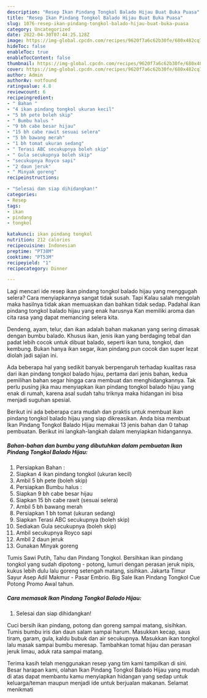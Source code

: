 ```yaml
---
description: "Resep Ikan Pindang Tongkol Balado Hijau Buat Buka Puasa"
title: "Resep Ikan Pindang Tongkol Balado Hijau Buat Buka Puasa"
slug: 1076-resep-ikan-pindang-tongkol-balado-hijau-buat-buka-puasa
category: Uncategorized
date: 2022-04-30T07:44:25.128Z
image: https://img-global.cpcdn.com/recipes/9620f7a6c62b30fe/680x482cq70/ikan-pindang-tongkol-balado-hijau-foto-resep-utama.jpg
hideToc: false
enableToc: true
enableTocContent: false
thumbnail: https://img-global.cpcdn.com/recipes/9620f7a6c62b30fe/680x482cq70/ikan-pindang-tongkol-balado-hijau-foto-resep-utama.jpg
cover: https://img-global.cpcdn.com/recipes/9620f7a6c62b30fe/680x482cq70/ikan-pindang-tongkol-balado-hijau-foto-resep-utama.jpg
author: Admin
authorAv: notfound
ratingvalue: 4.8
reviewcount: 6
recipeingredient:
- " Bahan "
- "4 ikan pindang tongkol ukuran kecil"
- "5 bh pete boleh skip"
- " Bumbu halus "
- "9 bh cabe besar hijau"
- "15 bh cabe rawit sesuai selera"
- "5 bh bawang merah"
- "1 bh tomat ukuran sedang"
- " Terasi ABC secukupnya boleh skip"
- " Gula secukupnya boleh skip"
- "secukupnya Royco sapi"
- "2 daun jeruk"
- " Minyak goreng"
recipeinstructions:

- "Selesai dan siap dihidangkan!"
categories:
- Resep
tags:
- ikan
- pindang
- tongkol

katakunci: ikan pindang tongkol 
nutrition: 212 calories
recipecuisine: Indonesian
preptime: "PT38M"
cooktime: "PT53M"
recipeyield: "1"
recipecategory: Dinner

---
```



Lagi mencari ide resep ikan pindang tongkol balado hijau yang menggugah selera? Cara menyiapkannya sangat tidak susah. Tapi Kalau salah mengolah maka hasilnya tidak akan memuaskan dan bahkan tidak sedap. Padahal ikan pindang tongkol balado hijau yang enak harusnya Kan memiliki aroma dan cita rasa yang dapat memancing selera kita.


Dendeng, ayam, telur, dan ikan adalah bahan makanan yang sering dimasak dengan bumbu balado. Khusus ikan, jenis ikan yang berdaging tebal dan padat lebih cocok untuk dibuat balado, seperti ikan tuna, tongkol, dan kembung. Bukan hanya ikan segar, ikan pindang pun cocok dan super lezat diolah jadi sajian ini.

Ada beberapa hal yang sedikit banyak berpengaruh terhadap kualitas rasa dari ikan pindang tongkol balado hijau, pertama dari jenis bahan, kedua pemilihan bahan segar hingga cara membuat dan menghidangkannya. Tak perlu pusing jika mau menyiapkan ikan pindang tongkol balado hijau yang enak di rumah, karena asal sudah tahu triknya maka hidangan ini bisa menjadi suguhan spesial.


Berikut ini ada beberapa cara mudah dan praktis untuk membuat ikan pindang tongkol balado hijau yang siap dikreasikan. Anda bisa membuat Ikan Pindang Tongkol Balado Hijau memakai 13 jenis bahan dan 0 tahap pembuatan. Berikut ini langkah-langkah dalam menyiapkan hidangannya.

<!--inarticleads1-->

##### Bahan-bahan dan bumbu yang dibutuhkan dalam pembuatan Ikan Pindang Tongkol Balado Hijau:

1. Persiapkan  Bahan :
1. Siapkan 4 ikan pindang tongkol (ukuran kecil)
1. Ambil 5 bh pete (boleh skip)
1. Persiapkan  Bumbu halus :
1. Siapkan 9 bh cabe besar hijau
1. Siapkan 15 bh cabe rawit (sesuai selera)
1. Ambil 5 bh bawang merah
1. Persiapkan 1 bh tomat (ukuran sedang)
1. Siapkan  Terasi ABC secukupnya (boleh skip)
1. Sediakan  Gula secukupnya (boleh skip)
1. Ambil secukupnya Royco sapi
1. Ambil 2 daun jeruk
1. Gunakan  Minyak goreng


Tumis Sawi Putih, Tahu dan Pindang Tongkol. Bersihkan ikan pindang tongkol yang sudah dipotong - potong, lumuri dengan perasan jeruk nipis, kukus lebih dulu lalu goreng setengah matang, sisihkan. Jakarta Timur Sayur Asep Adil Makmur - Pasar Embrio. Big Sale Ikan Pindang Tongkol Cue Potong Promo Awal tahun. 

<!--inarticleads2-->

##### Cara memasak Ikan Pindang Tongkol Balado Hijau:


1. Selesai dan siap dihidangkan!

Cuci bersih ikan pindang, potong dan goreng sampai matang, sisihkan. Tumis bumbu iris dan daun salam sampai harum. Masukkan kecap, saus tiram, garam, gula, kaldu bubuk dan air secukupnya. Masukkan ikan tongkol lalu masak sampai bumbu meresap. Tambahkan tomat hijau dan perasan jeruk limau, aduk rata sampai matang. 

Terima kasih telah menggunakan resep yang tim kami tampilkan di sini. Besar harapan kami, olahan Ikan Pindang Tongkol Balado Hijau yang mudah di atas dapat membantu kamu menyiapkan hidangan yang sedap untuk keluarga/teman maupun menjadi ide untuk berjualan makanan. Selamat menikmati
